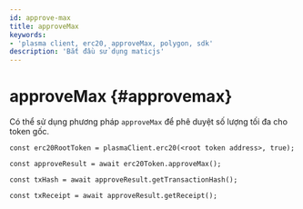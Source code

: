 ```yaml
---
id: approve-max
title: approveMax
keywords:
- 'plasma client, erc20, approveMax, polygon, sdk'
description: 'Bắt đầu sử dụng maticjs'
---
```


# approveMax {#approvemax}

Có thể sử dụng phương pháp `approveMax` để phê duyệt số lượng tối đa cho token gốc.

```
const erc20RootToken = plasmaClient.erc20(<root token address>, true);

const approveResult = await erc20Token.approveMax();

const txHash = await approveResult.getTransactionHash();

const txReceipt = await approveResult.getReceipt();

```
